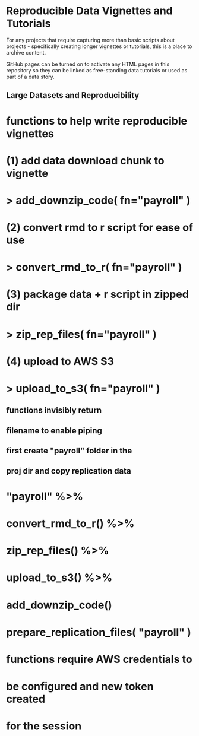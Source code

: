 # Reproducible Data Vignettes and Tutorials

For any projects that require capturing more than basic scripts about projects - specifically creating longer vignettes or tutorials, this is a place to archive content. 

GitHub pages can be turned on to activate any HTML pages in this repository so they can be linked as free-standing data tutorials or used as part of a data story. 

## Large Datasets and Reproducibility

# functions to help write reproducible vignettes

# (1) add data download chunk to vignette
#  > add_downzip_code( fn="payroll" )
#
# (2) convert rmd to r script for ease of use
# > convert_rmd_to_r( fn="payroll" )
#
# (3) package data + r script in zipped dir
# > zip_rep_files( fn="payroll" )
#
# (4) upload to AWS S3
# > upload_to_s3( fn="payroll" )



## functions invisibly return 
## filename to enable piping
##
## first create "payroll" folder in the 
## proj dir and copy replication data
##
#   "payroll" %>%
#      convert_rmd_to_r() %>% 
#      zip_rep_files() %>%
#      upload_to_s3() %>%
#      add_downzip_code()

# prepare_replication_files( "payroll" )

# functions require AWS credentials to 
# be configured and new token created
# for the session 



